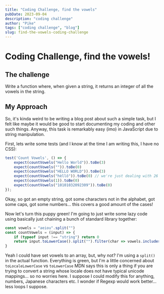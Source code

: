 ```yaml
---
title: "Coding Challenge, find the vowels"
pubDate: 2023-09-04
description: "coding challenge"
author: "Pike"
tags: ["coding challenge", "blog"]
slug: find-the-vowels-coding-challenge
---  
```


# Coding Challenge, find the vowels!

## The challenge
Write a function where, when given a string, it returns an integer of all the vowels in the string.

## My Approach

So, it's kinda weird to be writing a blog post about such a simple task, but I felt like maybe it would be good to start documenting my coding and other such things. Anyway, this task is remarkably easy (imo) in JavaScript due to string manipulation.

First, lets write some tests (and I know at the time I am writing this, I have no CSS):

```javascript
test('Count Vowels', () => {
	expect(countVowels("Hello World")).toBe(3)
    expect(countVowels("")).toBe(0)
    expect(countVowels("HELLO WORLD")).toBe(3)
    expect(countVowels("hèllô")).toBe(0) // we're just dealing with 26 letter alphabet
    expect(countVowels(1)).toBe(0)
    expect(countVowels("10101032092309")).toBe(0)
});
```

Okay, so got an empty string, got some characters not in the alphabet, got some caps, got some numbers... this covers a good amount of the cases!

Now let's turn this puppy green! I'm going to just write some lazy code using basically just chaining a bunch of standard library together:

```javascript
const vowels = "aeiou".split("")
const countVowels = (input) => {
    if (typeof input !== "string") return 0
    return input.toLowerCase().split("").filter(char => vowels.includes(char)).length
}
```

Yeah I could have set vowels to an array, but, why not? I'm using a `split()` in the actual function. Everything is green, but I'm a little concerned about `toLocaleLowerCase` vs `toLowerCase` MDN says this is only a thing if you are trying to convert a string whose locale does not have typical unicode mappings... so no worries here. I suppose I could modify this for anything, numbers, Japanese characters etc. I wonder if Regexp would work better... less loops I suppose.
